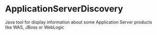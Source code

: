 # ApplicationServerDiscovery
Java tool for display information about some Application Server products like WAS, JBoss or WebLogic
